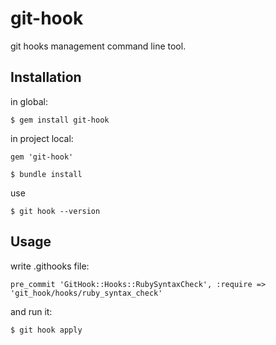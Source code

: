 # git-hook

git hooks management command line tool.

## Installation

in global:

    $ gem install git-hook

in project local:

    gem 'git-hook'

    $ bundle install

use

    $ git hook --version

## Usage

write .githooks file:

    pre_commit 'GitHook::Hooks::RubySyntaxCheck', :require => 'git_hook/hooks/ruby_syntax_check'

and run it:

    $ git hook apply


